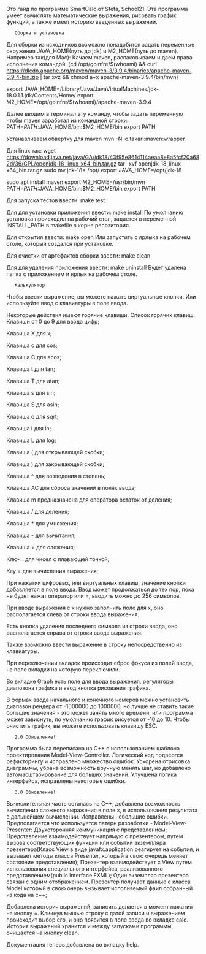 Это гайд по программе SmartCalc от Sfeta, School21.
Эта программа умеет вычислять математические выражения, рисовать график функций, а также имеет историю введенных выражений.

       Сборка и установка
Для сборки из исходников возможно понадобится задать переменные окружения JAVA_HOME(путь до jdk) и M2_HOME(путь до maven).
Например так(для Mac):
Качаем maven, распаковываем и даем права исполнения командой:
(cd /opt/goinfre/$(whoami) && curl https://dlcdn.apache.org/maven/maven-3/3.9.4/binaries/apache-maven-3.9.4-bin.zip | tar xvz && chmod a+x apache-maven-3.9.4/bin/mvn)

export JAVA_HOME=/Library/Java/JavaVirtualMachines/jdk-18.0.1.1.jdk/Contents/Home/
export M2_HOME=/opt/goinfre/$(whoami)/apache-maven-3.9.4

Далее вводим в терминал эту команду, чтобы задать переменную чтобы maven заработал из командной строки:
PATH=$PATH:$JAVA_HOME/bin:$M2_HOME/bin
export PATH

Устанавливаем обвертку для maven
mvn -N io.takari:maven:wrapper

Для linux так:
wget https://download.java.net/java/GA/jdk18/43f95e8614114aeaa8e8a5fcf20a682d/36/GPL/openjdk-18_linux-x64_bin.tar.gz
tar -xvf openjdk-18_linux-x64_bin.tar.gz
sudo mv jdk-18* /opt/
export JAVA_HOME=/opt/jdk-18

sudo apt install maven
export M2_HOME=/usr/bin/mvn
PATH=$PATH:$JAVA_HOME/bin:$M2_HOME/bin
export PATH

Для запуска тестов ввести:
make test

Для для установки приложения ввести:
make install
По умолчанию установка происходил на рабочий стол, задается в переменной INSTALL_PATH в makefile в корне репозитория.

Для открытия ввести:
make open
Или запустить с ярлыка на рабочем столе, который создался при установке.

Для очистки от артефактов сборки ввести:
make clean

Для для удаления приложения ввести:
make uninstall
Будет удалена папка с приложением и ярлык на рабочем столе.

       Калькулятор
Чтобы ввести выражение, вы можете нажать виртуальные кнопки.
Или используйте ввод с клавиатуры в поле ввода.

Некоторые действия имеют горячие клавиши.
Список горячих клавиш:
Клавиши от 0 до 9 для ввода цифр;

Клавиша X для х;

Клавиша c для cos;

Клавиша C для acos;

Клавиша t для tan;

Клавиша Т для atan;

Клавиша s для sin;

Клавиша S для asin;

Клавиша q для sqrt;

Клавиша l для ln;

Клавиша L для log;

Клавиша ( для открывающей скобки;

Клавиша ) для закрывающей скобки;

Клавиша ^ для возведения в степень;

Клавиша AC для сброса значений в полях ввода;

Клавиша m предназначена для оператора остаток от деления;

Клавиша / для деления;

Клавиша * для умножения;

Клавиша - для вычитания; 

Клавиша + для сложения;

Ключ . для чисел с плавающей точкой;

Key = для вычисления выражения;

При нажатии цифровых, или виртуальных клавиш, значение кнопки добавляется в поле ввода.
Ввод может продолжаться до тех пор, пока не будет нажат оператор или =, вводить можно до 256 символов.

При вводе выражения с х нужно заполнить поле для x, оно располагается слева от строки ввода выражения.

Есть кнопка удаления последнего символа из строки ввода, оно располагается справа от строки ввода выражения.

Также возможно ввести выражение в строку непосредственно из
клавиатуры.

При переключении вкладок происходит сброс фокуса из полей ввода, на поле вкладки на которую переключили.

Во вкладке Graph есть поле для ввода выражения, регуляторы диапозона графика и ввод кнопка рисования графика. 

В формах ввода начального и конечного номеров можно
установить диапазон рендера от -1000000 до 1000000, но лучше не ставить такие большие значения - это может занять много времени, или программа может зависнуть, по умолчанию график рисуется от -10 до 10.
Чтобы очистить график, вы можете использовать клавишу ESC. 

       2.0 Обновление!
Программа была переписана на C++ с использованием шаблона проектирования Model-View-Controller.
Логический код подвергся рефакторингу и исправлено множество ошибок.
Ускорена отрисовка диаграммы, убрана возможность вручную менять шаг, но добавлено автомасштабирование для больших значений.
Улучшена логика интерфейса, исправлены некоторые ошибки.

       3.0 Обновление!
Вычислительная часть осталась на C++, добавлена возможность вычисления сложного выражения в поле x, в использования результата в дальнейшем вычислении. Исправлены небольшие ошибки.
Предполагается что используется патерн разработки - Model-View-Presenter:
Двухсторонняя коммуникация с представлением;
Представление взаимодействует напрямую с презентером, путем вызова соответствующих функций или событий экземпляра презентера(Класс View в виде javafx.application реагирует на события, и вызывает методы класса Presenter, который в свою очередь меняет состояние представления);
Презентер взаимодействует с View путем использования специального интерфейса, реализованного представлением(public interface FXML);
Один экземпляр презентера связан с одним отображением.
Презентер получает данные с класса Model который в свою очерь вызывает исполняемый фаил собранный из кода на с++;

Добавлена история выражений, записить делается в момент нажатия на кнопку =. Кликнув мышью строку с датой записи и выражением происходит выбор его, и оно появится в поле ввода во вкладке calc. История выражений хранится и между запусками программы, очищается на кнопку clean.

Документация теперь добавлена во вкладку help.
